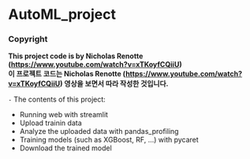 # AutoML_project
### Copyright
**This project code is by Nicholas Renotte (https://www.youtube.com/watch?v=xTKoyfCQiiU)**  
**이 프로젝트 코드는 Nicholas Renotte (https://www.youtube.com/watch?v=xTKoyfCQiiU) 영상을 보면서 따라 작성한 것입니다.**

`-` The contents of this project:
- Running web with streamlit
- Upload trainin data
- Analyze the uploaded data with pandas_profiling
- Training models (such as XGBoost, RF, ...) with pycaret
- Download the trained model
